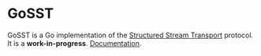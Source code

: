 # GoSST
GoSST is a Go implementation of the [Structured Stream Transport](http://pdos.csail.mit.edu/uia/sst/) protocol. It is a **work-in-progress**. [Documentation](http://go.pkgdoc.org/github.com/liamzebedee/GoSST/sst). 